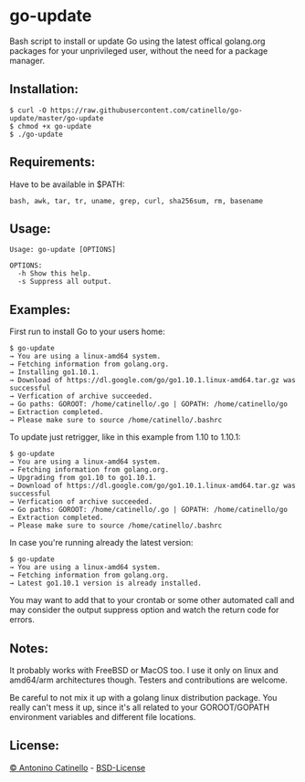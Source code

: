 go-update
===

Bash script to install or update Go using the latest offical golang.org packages for your unprivileged user, without the need for a package manager.

## Installation:

    $ curl -O https://raw.githubusercontent.com/catinello/go-update/master/go-update
    $ chmod +x go-update
    $ ./go-update

## Requirements:

Have to be available in $PATH:

    bash, awk, tar, tr, uname, grep, curl, sha256sum, rm, basename

## Usage:

    Usage: go-update [OPTIONS]
    
    OPTIONS:
      -h Show this help.
      -s Suppress all output.

## Examples:

First run to install Go to your users home:

    $ go-update
    → You are using a linux-amd64 system.
    → Fetching information from golang.org.
    → Installing go1.10.1.
    → Download of https://dl.google.com/go/go1.10.1.linux-amd64.tar.gz was successful
    → Verfication of archive succeeded.
    → Go paths: GOROOT: /home/catinello/.go | GOPATH: /home/catinello/go
    → Extraction completed.
    → Please make sure to source /home/catinello/.bashrc

To update just retrigger, like in this example from 1.10 to 1.10.1:

    $ go-update
    → You are using a linux-amd64 system.
    → Fetching information from golang.org.
    → Upgrading from go1.10 to go1.10.1.
    → Download of https://dl.google.com/go/go1.10.1.linux-amd64.tar.gz was successful
    → Verfication of archive succeeded.
    → Go paths: GOROOT: /home/catinello/.go | GOPATH: /home/catinello/go
    → Extraction completed.
    → Please make sure to source /home/catinello/.bashrc

In case you're running already the latest version:

    $ go-update
    → You are using a linux-amd64 system.
    → Fetching information from golang.org.
    → Latest go1.10.1 version is already installed.

You may want to add that to your crontab or some other automated call and may consider the output suppress option and watch the return code for errors.

## Notes:

It probably works with FreeBSD or MacOS too. I use it only on linux and amd64/arm architectures though. Testers and contributions are welcome.

Be careful to not mix it up with a golang linux distribution package. You really can't mess it up, since it's all related to your GOROOT/GOPATH environment variables and different file locations.

## License:

[&copy; Antonino Catinello][HOME] - [BSD-License][BSD]

[BSD]:https://github.com/catinello/go-update/blob/master/LICENSE
[HOME]:https://antonino.catinello.eu

